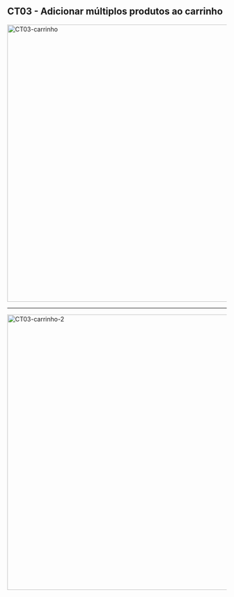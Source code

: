 
## CT03 - Adicionar múltiplos produtos ao carrinho


<img width="1317" height="636" alt="CT03-carrinho" src="https://github.com/user-attachments/assets/ec0b35a7-614e-4d0b-96ae-b52cd88e9de6" />


----------------


<img width="1337" height="632" alt="CT03-carrinho-2" src="https://github.com/user-attachments/assets/46ea34c9-b57f-4438-86fa-25ff0c0854bc" />
